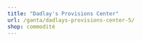 ```yaml
---
title: "Dadlay's Provisions Center"
url: /ganta/dadlays-provisions-center-5/
shop: commodité
---
```


